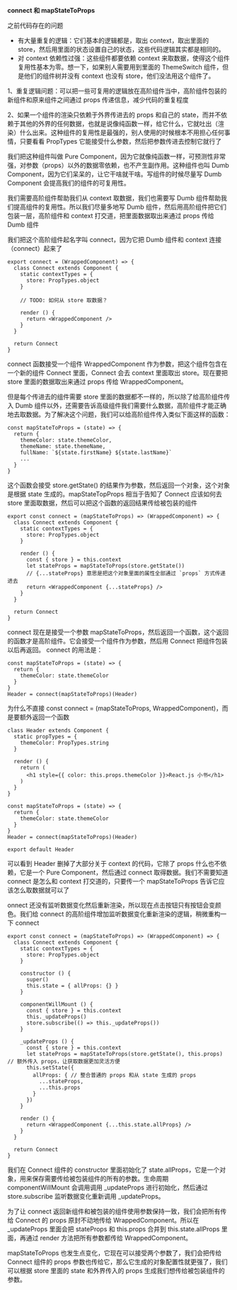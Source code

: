 **connect 和 mapStateToProps**

之前代码存在的问题

- 有大量重复的逻辑：它们基本的逻辑都是，取出 context，取出里面的 store，然后用里面的状态设置自己的状态，这些代码逻辑其实都是相同的。
- 对 context 依赖性过强：这些组件都要依赖 context 来取数据，使得这个组件复用性基本为零。想一下，如果别人需要用到里面的 ThemeSwitch 组件，但是他们的组件树并没有 context 也没有 store，他们没法用这个组件了。

1、重复逻辑问题：可以把一些可复用的逻辑放在高阶组件当中，高阶组件包装的新组件和原来组件之间通过 props 传递信息，减少代码的重复程度

2、如果一个组件的渲染只依赖于外界传进去的 props 和自己的 state，而并不依赖于其他的外界的任何数据，也就是说像纯函数一样，给它什么，它就吐出（渲染）什么出来。这种组件的复用性是最强的，别人使用的时候根本不用担心任何事情，只要看看 PropTypes 它能接受什么参数，然后把参数传进去控制它就行了

我们把这种组件叫做 Pure Component，因为它就像纯函数一样，可预测性非常强，对参数（props）以外的数据零依赖，也不产生副作用。这种组件也叫 Dumb Component，因为它们呆呆的，让它干啥就干啥。写组件的时候尽量写 Dumb Component 会提高我们的组件的可复用性。

我们需要高阶组件帮助我们从 context 取数据，我们也需要写 Dumb 组件帮助我们提高组件的复用性。所以我们尽量多地写 Dumb 组件，然后用高阶组件把它们包装一层，高阶组件和 context 打交道，把里面数据取出来通过 props 传给 Dumb 组件

我们把这个高阶组件起名字叫 connect，因为它把 Dumb 组件和 context 连接（connect）起来了

	export connect = (WrappedComponent) => {
	  class Connect extends Component {
	    static contextTypes = {
	      store: PropTypes.object
	    }
	
	    // TODO: 如何从 store 取数据？
	
	    render () {
	      return <WrappedComponent />
	    }
	  }
	
	  return Connect
	}

connect 函数接受一个组件 WrappedComponent 作为参数，把这个组件包含在一个新的组件 Connect 里面，Connect 会去 context 里面取出 store。现在要把 store 里面的数据取出来通过 props 传给 WrappedComponent。

但是每个传进去的组件需要 store 里面的数据都不一样的，所以除了给高阶组件传入 Dumb 组件以外，还需要告诉高级组件我们需要什么数据，高阶组件才能正确地去取数据。为了解决这个问题，我们可以给高阶组件传入类似下面这样的函数：

	const mapStateToProps = (state) => {
	  return {
	    themeColor: state.themeColor,
	    themeName: state.themeName,
	    fullName: `${state.firstName} ${state.lastName}`
	    ...
	  }
	}

这个函数会接受 store.getState() 的结果作为参数，然后返回一个对象，这个对象是根据 state 生成的。mapStateTopProps 相当于告知了 Connect 应该如何去 store 里面取数据，然后可以把这个函数的返回结果传给被包装的组件

	export const connect = (mapStateToProps) => (WrappedComponent) => {
	  class Connect extends Component {
	    static contextTypes = {
	      store: PropTypes.object
	    }
	
	    render () {
	      const { store } = this.context
	      let stateProps = mapStateToProps(store.getState())
	      // {...stateProps} 意思是把这个对象里面的属性全部通过 `props` 方式传递进去
	      return <WrappedComponent {...stateProps} />
	    }
	  }
	
	  return Connect
	}

connect 现在是接受一个参数 mapStateToProps，然后返回一个函数，这个返回的函数才是高阶组件。它会接受一个组件作为参数，然后用 Connect 把组件包装以后再返回。 connect 的用法是：
	
	const mapStateToProps = (state) => {
	  return {
	    themeColor: state.themeColor
	  }
	}
	Header = connect(mapStateToProps)(Header)

为什么不直接 const connect = (mapStateToProps, WrappedComponent)，而是要额外返回一个函数

	class Header extends Component {
	  static propTypes = {
	    themeColor: PropTypes.string
	  }
	
	  render () {
	    return (
	      <h1 style={{ color: this.props.themeColor }}>React.js 小书</h1>
	    )
	  }
	}
	
	const mapStateToProps = (state) => {
	  return {
	    themeColor: state.themeColor
	  }
	}
	Header = connect(mapStateToProps)(Header)
	
	export default Header

可以看到 Header 删掉了大部分关于 context 的代码，它除了 props 什么也不依赖，它是一个 Pure Component，然后通过 connect 取得数据。我们不需要知道 connect 是怎么和 context 打交道的，只要传一个 mapStateToProps 告诉它应该怎么取数据就可以了

onnect 还没有监听数据变化然后重新渲染，所以现在点击按钮只有按钮会变颜色。我们给 connect 的高阶组件增加监听数据变化重新渲染的逻辑，稍微重构一下 connect

	export const connect = (mapStateToProps) => (WrappedComponent) => {
	  class Connect extends Component {
	    static contextTypes = {
	      store: PropTypes.object
	    }
	
	    constructor () {
	      super()
	      this.state = { allProps: {} }
	    }
	
	    componentWillMount () {
	      const { store } = this.context
	      this._updateProps()
	      store.subscribe(() => this._updateProps())
	    }
	
	    _updateProps () {
	      const { store } = this.context
	      let stateProps = mapStateToProps(store.getState(), this.props) // 额外传入 props，让获取数据更加灵活方便
	      this.setState({
	        allProps: { // 整合普通的 props 和从 state 生成的 props
	          ...stateProps,
	          ...this.props
	        }
	      })
	    }
	
	    render () {
	      return <WrappedComponent {...this.state.allProps} />
	    }
	  }
	
	  return Connect
	}

我们在 Connect 组件的 constructor 里面初始化了 state.allProps，它是一个对象，用来保存需要传给被包装组件的所有的参数。生命周期 componentWillMount 会调用调用 _updateProps 进行初始化，然后通过 store.subscribe 监听数据变化重新调用 _updateProps。

为了让 connect 返回新组件和被包装的组件使用参数保持一致，我们会把所有传给 Connect 的 props 原封不动地传给 WrappedComponent。所以在 _updateProps 里面会把 stateProps 和 this.props 合并到 this.state.allProps 里面，再通过 render 方法把所有参数都传给 WrappedComponent。

mapStateToProps 也发生点变化，它现在可以接受两个参数了，我们会把传给 Connect 组件的 props 参数也传给它，那么它生成的对象配置性就更强了，我们可以根据 store 里面的 state 和外界传入的 props 生成我们想传给被包装组件的参数。